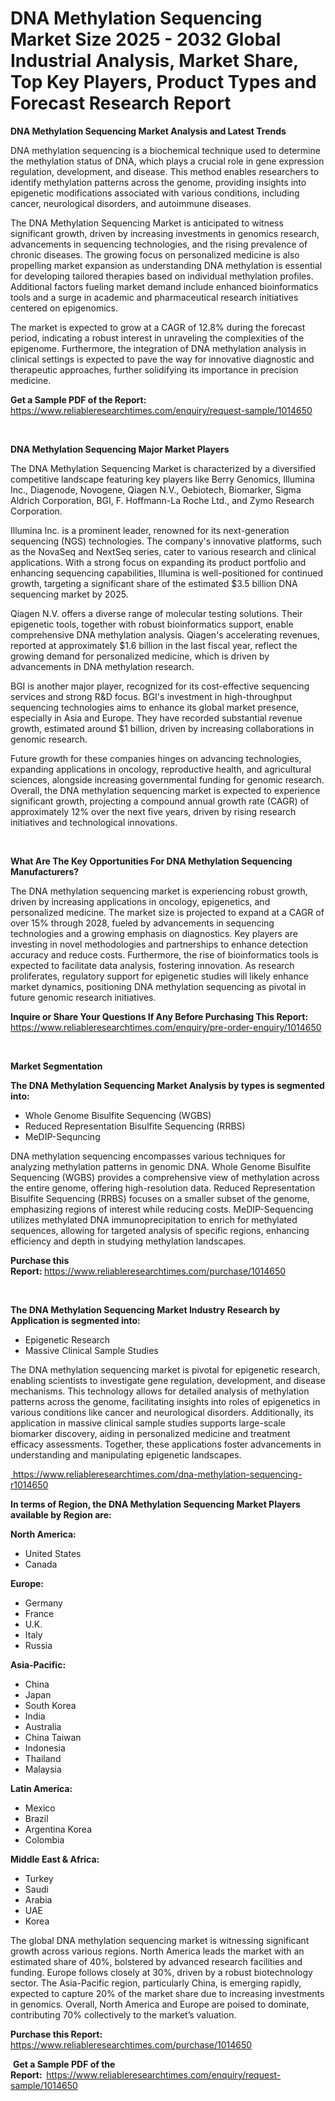 <p><h1>DNA Methylation Sequencing Market Size 2025 - 2032 Global Industrial Analysis, Market Share, Top Key Players, Product Types and Forecast Research Report</h1></p><p><strong>DNA Methylation Sequencing Market Analysis and Latest Trends</strong></p>
<p><p>DNA methylation sequencing is a biochemical technique used to determine the methylation status of DNA, which plays a crucial role in gene expression regulation, development, and disease. This method enables researchers to identify methylation patterns across the genome, providing insights into epigenetic modifications associated with various conditions, including cancer, neurological disorders, and autoimmune diseases.</p><p>The DNA Methylation Sequencing Market is anticipated to witness significant growth, driven by increasing investments in genomics research, advancements in sequencing technologies, and the rising prevalence of chronic diseases. The growing focus on personalized medicine is also propelling market expansion as understanding DNA methylation is essential for developing tailored therapies based on individual methylation profiles. Additional factors fueling market demand include enhanced bioinformatics tools and a surge in academic and pharmaceutical research initiatives centered on epigenomics.</p><p>The market is expected to grow at a CAGR of 12.8% during the forecast period, indicating a robust interest in unraveling the complexities of the epigenome. Furthermore, the integration of DNA methylation analysis in clinical settings is expected to pave the way for innovative diagnostic and therapeutic approaches, further solidifying its importance in precision medicine.</p></p>
<p><strong>Get a Sample PDF of the Report:&nbsp;</strong> <a href="https://www.reliableresearchtimes.com/enquiry/request-sample/1014650?utm_campaign=2233&utm_medium=2&utm_source=Github&utm_content=ia&utm_term=17042025&utm_id=dna-methylation-sequencing">https://www.reliableresearchtimes.com/enquiry/request-sample/1014650</a></p>
<p>&nbsp;</p>
<p><strong>DNA Methylation Sequencing Major Market Players</strong></p>
<p><p>The DNA Methylation Sequencing Market is characterized by a diversified competitive landscape featuring key players like Berry Genomics, Illumina Inc., Diagenode, Novogene, Qiagen N.V., Oebiotech, Biomarker, Sigma Aldrich Corporation, BGI, F. Hoffmann-La Roche Ltd., and Zymo Research Corporation. </p><p>Illumina Inc. is a prominent leader, renowned for its next-generation sequencing (NGS) technologies. The company's innovative platforms, such as the NovaSeq and NextSeq series, cater to various research and clinical applications. With a strong focus on expanding its product portfolio and enhancing sequencing capabilities, Illumina is well-positioned for continued growth, targeting a significant share of the estimated $3.5 billion DNA sequencing market by 2025.</p><p>Qiagen N.V. offers a diverse range of molecular testing solutions. Their epigenetic tools, together with robust bioinformatics support, enable comprehensive DNA methylation analysis. Qiagen's accelerating revenues, reported at approximately $1.6 billion in the last fiscal year, reflect the growing demand for personalized medicine, which is driven by advancements in DNA methylation research.</p><p>BGI is another major player, recognized for its cost-effective sequencing services and strong R&D focus. BGI's investment in high-throughput sequencing technologies aims to enhance its global market presence, especially in Asia and Europe. They have recorded substantial revenue growth, estimated around $1 billion, driven by increasing collaborations in genomic research.</p><p>Future growth for these companies hinges on advancing technologies, expanding applications in oncology, reproductive health, and agricultural sciences, alongside increasing governmental funding for genomic research. Overall, the DNA methylation sequencing market is expected to experience significant growth, projecting a compound annual growth rate (CAGR) of approximately 12% over the next five years, driven by rising research initiatives and technological innovations.</p></p>
<p>&nbsp;</p>
<p><strong>What Are The Key Opportunities For DNA Methylation Sequencing Manufacturers?</strong></p>
<p><p>The DNA methylation sequencing market is experiencing robust growth, driven by increasing applications in oncology, epigenetics, and personalized medicine. The market size is projected to expand at a CAGR of over 15% through 2028, fueled by advancements in sequencing technologies and a growing emphasis on diagnostics. Key players are investing in novel methodologies and partnerships to enhance detection accuracy and reduce costs. Furthermore, the rise of bioinformatics tools is expected to facilitate data analysis, fostering innovation. As research proliferates, regulatory support for epigenetic studies will likely enhance market dynamics, positioning DNA methylation sequencing as pivotal in future genomic research initiatives.</p></p>
<p><strong>Inquire or Share Your Questions If Any Before Purchasing This Report:</strong> <a href="https://www.reliableresearchtimes.com/enquiry/pre-order-enquiry/1014650?utm_campaign=2233&utm_medium=2&utm_source=Github&utm_content=ia&utm_term=17042025&utm_id=dna-methylation-sequencing">https://www.reliableresearchtimes.com/enquiry/pre-order-enquiry/1014650</a></p>
<p>&nbsp;</p>
<p><strong>Market Segmentation</strong></p>
<p><strong>The DNA Methylation Sequencing Market Analysis by types is segmented into:</strong></p>
<p><ul><li>Whole Genome Bisulfite Sequencing (WGBS)</li><li>Reduced Representation Bisulfite Sequencing (RRBS)</li><li>MeDIP-Sequncing</li></ul></p>
<p><p>DNA methylation sequencing encompasses various techniques for analyzing methylation patterns in genomic DNA. Whole Genome Bisulfite Sequencing (WGBS) provides a comprehensive view of methylation across the entire genome, offering high-resolution data. Reduced Representation Bisulfite Sequencing (RRBS) focuses on a smaller subset of the genome, emphasizing regions of interest while reducing costs. MeDIP-Sequencing utilizes methylated DNA immunoprecipitation to enrich for methylated sequences, allowing for targeted analysis of specific regions, enhancing efficiency and depth in studying methylation landscapes.</p></p>
<p><strong>Purchase this Report:&nbsp;</strong><a href="https://www.reliableresearchtimes.com/purchase/1014650?utm_campaign=2233&utm_medium=2&utm_source=Github&utm_content=ia&utm_term=17042025&utm_id=dna-methylation-sequencing">https://www.reliableresearchtimes.com/purchase/1014650</a></p>
<p>&nbsp;</p>
<p><strong>The DNA Methylation Sequencing Market Industry Research by Application is segmented into:</strong></p>
<p><ul><li>Epigenetic Research</li><li>Massive Clinical Sample Studies</li></ul></p>
<p><p>The DNA methylation sequencing market is pivotal for epigenetic research, enabling scientists to investigate gene regulation, development, and disease mechanisms. This technology allows for detailed analysis of methylation patterns across the genome, facilitating insights into roles of epigenetics in various conditions like cancer and neurological disorders. Additionally, its application in massive clinical sample studies supports large-scale biomarker discovery, aiding in personalized medicine and treatment efficacy assessments. Together, these applications foster advancements in understanding and manipulating epigenetic landscapes.</p></p>
<p><a href="https://www.reliableresearchtimes.com/dna-methylation-sequencing-r1014650?utm_campaign=2233&utm_medium=2&utm_source=Github&utm_content=ia&utm_term=17042025&utm_id=dna-methylation-sequencing">&nbsp;https://www.reliableresearchtimes.com/dna-methylation-sequencing-r1014650</a></p>
<p><strong>In terms of Region, the DNA Methylation Sequencing Market Players available by Region are:</strong></p>
<p>
    <p> <strong> North America: </strong>
        <ul>
            <li>United States</li>
            <li>Canada</li>
        </ul>
        </p> 
    <p> <strong> Europe: </strong>
        <ul>
            <li>Germany</li>
            <li>France</li>
            <li>U.K.</li>
            <li>Italy</li>
            <li>Russia</li>
        </ul>
        </p> 
    <p> <strong> Asia-Pacific: </strong>
        <ul>
            <li>China</li>
            <li>Japan</li>
            <li>South Korea</li>
            <li>India</li>
            <li>Australia</li>
            <li>China Taiwan</li>
            <li>Indonesia</li>
            <li>Thailand</li>
            <li>Malaysia</li>
        </ul>
        </p> 
    <p> <strong> Latin America: </strong>
        <ul>
            <li>Mexico</li>
            <li>Brazil</li>
            <li>Argentina Korea</li>
            <li>Colombia</li>
        </ul>
        </p> 
    <p> <strong> Middle East & Africa: </strong>
        <ul>
            <li>Turkey</li>
            <li>Saudi</li>
            <li>Arabia</li>
            <li>UAE</li>
            <li>Korea</li>
        </ul>
    </p>
    </p>
<p><p>The global DNA methylation sequencing market is witnessing significant growth across various regions. North America leads the market with an estimated share of 40%, bolstered by advanced research facilities and funding. Europe follows closely at 30%, driven by a robust biotechnology sector. The Asia-Pacific region, particularly China, is emerging rapidly, expected to capture 20% of the market share due to increasing investments in genomics. Overall, North America and Europe are poised to dominate, contributing 70% collectively to the market’s valuation.</p></p>
<p><strong>Purchase this Report: </strong><a href="https://www.reliableresearchtimes.com/purchase/1014650?utm_campaign=2233&utm_medium=2&utm_source=Github&utm_content=ia&utm_term=17042025&utm_id=dna-methylation-sequencing">https://www.reliableresearchtimes.com/purchase/1014650</a></p>
<p>&nbsp;<strong>Get a Sample PDF of the Report:&nbsp;&nbsp;</strong><a href="https://www.reliableresearchtimes.com/enquiry/request-sample/1014650?utm_campaign=2233&utm_medium=2&utm_source=Github&utm_content=ia&utm_term=17042025&utm_id=dna-methylation-sequencing">https://www.reliableresearchtimes.com/enquiry/request-sample/1014650</a></p>
<p><strong></strong></p>
<p><p></p><p></p><p></p></p>